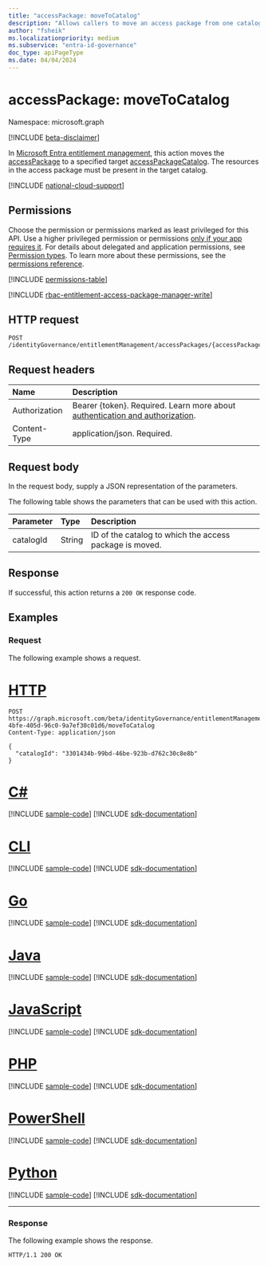 ```yaml
---
title: "accessPackage: moveToCatalog"
description: "Allows callers to move an access package from one catalog to the other."
author: "fsheik"
ms.localizationpriority: medium
ms.subservice: "entra-id-governance"
doc_type: apiPageType
ms.date: 04/04/2024
---
```


# accessPackage: moveToCatalog
Namespace: microsoft.graph

[!INCLUDE [beta-disclaimer](../../includes/beta-disclaimer.md)]

In [Microsoft Entra entitlement management](../resources/entitlementmanagement-overview.md), this action moves the [accessPackage](../resources/accesspackage.md) to a specified target [accessPackageCatalog](../resources/accesspackagecatalog.md). The resources in the access package must be present in the target catalog.

[!INCLUDE [national-cloud-support](../../includes/global-us.md)]

## Permissions
Choose the permission or permissions marked as least privileged for this API. Use a higher privileged permission or permissions [only if your app requires it](/graph/permissions-overview#best-practices-for-using-microsoft-graph-permissions). For details about delegated and application permissions, see [Permission types](/graph/permissions-overview#permission-types). To learn more about these permissions, see the [permissions reference](/graph/permissions-reference).

<!-- { "blockType": "permissions", "name": "accesspackage_movetocatalog" } -->
[!INCLUDE [permissions-table](../includes/permissions/accesspackage-movetocatalog-permissions.md)]

[!INCLUDE [rbac-entitlement-access-package-manager-write](../includes/rbac-for-apis/rbac-entitlement-management-access-package-manager-apis-write.md)]

## HTTP request

<!-- {
  "blockType": "ignored"
}
-->
``` http
POST /identityGovernance/entitlementManagement/accessPackages/{accessPackageId}/moveToCatalog
```

## Request headers
|Name|Description|
|:---|:---|
|Authorization|Bearer {token}. Required. Learn more about [authentication and authorization](/graph/auth/auth-concepts).|
|Content-Type|application/json. Required.|

## Request body
In the request body, supply a JSON representation of the parameters.

The following table shows the parameters that can be used with this action.

|Parameter|Type|Description|
|:---|:---|:---|
|catalogId|String|ID of the catalog to which the access package is moved.|



## Response

If successful, this action returns a `200 OK` response code.

## Examples

### Request
The following example shows a request.

# [HTTP](#tab/http)
<!-- {
  "blockType": "request",
  "name": "accesspackagethis.movetocatalog"
}
-->
``` http
POST https://graph.microsoft.com/beta/identityGovernance/entitlementManagement/accessPackages/3089f957-4bfe-405d-96c0-9a7ef30c01d6/moveToCatalog
Content-Type: application/json

{
  "catalogId": "3301434b-99bd-46be-923b-d762c30c8e8b"
}
```

# [C#](#tab/csharp)
[!INCLUDE [sample-code](../includes/snippets/csharp/accesspackagethismovetocatalog-csharp-snippets.md)]
[!INCLUDE [sdk-documentation](../includes/snippets/snippets-sdk-documentation-link.md)]

# [CLI](#tab/cli)
[!INCLUDE [sample-code](../includes/snippets/cli/accesspackagethismovetocatalog-cli-snippets.md)]
[!INCLUDE [sdk-documentation](../includes/snippets/snippets-sdk-documentation-link.md)]

# [Go](#tab/go)
[!INCLUDE [sample-code](../includes/snippets/go/accesspackagethismovetocatalog-go-snippets.md)]
[!INCLUDE [sdk-documentation](../includes/snippets/snippets-sdk-documentation-link.md)]

# [Java](#tab/java)
[!INCLUDE [sample-code](../includes/snippets/java/accesspackagethismovetocatalog-java-snippets.md)]
[!INCLUDE [sdk-documentation](../includes/snippets/snippets-sdk-documentation-link.md)]

# [JavaScript](#tab/javascript)
[!INCLUDE [sample-code](../includes/snippets/javascript/accesspackagethismovetocatalog-javascript-snippets.md)]
[!INCLUDE [sdk-documentation](../includes/snippets/snippets-sdk-documentation-link.md)]

# [PHP](#tab/php)
[!INCLUDE [sample-code](../includes/snippets/php/accesspackagethismovetocatalog-php-snippets.md)]
[!INCLUDE [sdk-documentation](../includes/snippets/snippets-sdk-documentation-link.md)]

# [PowerShell](#tab/powershell)
[!INCLUDE [sample-code](../includes/snippets/powershell/accesspackagethismovetocatalog-powershell-snippets.md)]
[!INCLUDE [sdk-documentation](../includes/snippets/snippets-sdk-documentation-link.md)]

# [Python](#tab/python)
[!INCLUDE [sample-code](../includes/snippets/python/accesspackagethismovetocatalog-python-snippets.md)]
[!INCLUDE [sdk-documentation](../includes/snippets/snippets-sdk-documentation-link.md)]

---

### Response
The following example shows the response.

<!-- {
  "blockType": "response",
  "truncated": true
}
-->
``` http
HTTP/1.1 200 OK
```
